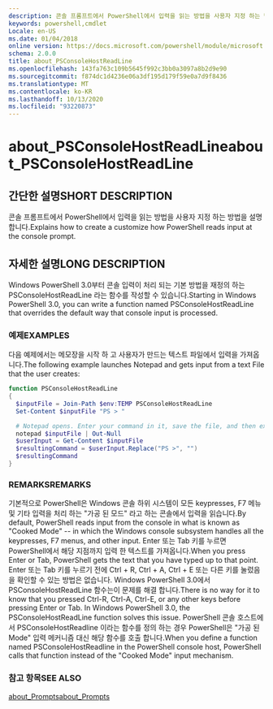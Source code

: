 ```yaml
---
description: 콘솔 프롬프트에서 PowerShell에서 입력을 읽는 방법을 사용자 지정 하는 방법을 설명 합니다.
keywords: powershell,cmdlet
Locale: en-US
ms.date: 01/04/2018
online version: https://docs.microsoft.com/powershell/module/microsoft.powershell.core/about/about_psconsolehostreadline?view=powershell-7.1&WT.mc_id=ps-gethelp
schema: 2.0.0
title: about_PSConsoleHostReadLine
ms.openlocfilehash: 143fa763c109b5645f992c3bb0a3097a8b2d9e90
ms.sourcegitcommit: f874dc1d4236e06a3df195d179f59e0a7d9f8436
ms.translationtype: MT
ms.contentlocale: ko-KR
ms.lasthandoff: 10/13/2020
ms.locfileid: "93220873"
---
```

# <a name="about_psconsolehostreadline"></a><span data-ttu-id="0b5c9-104">about_PSConsoleHostReadLine</span><span class="sxs-lookup"><span data-stu-id="0b5c9-104">about_PSConsoleHostReadLine</span></span>

## <a name="short-description"></a><span data-ttu-id="0b5c9-105">간단한 설명</span><span class="sxs-lookup"><span data-stu-id="0b5c9-105">SHORT DESCRIPTION</span></span>
<span data-ttu-id="0b5c9-106">콘솔 프롬프트에서 PowerShell에서 입력을 읽는 방법을 사용자 지정 하는 방법을 설명 합니다.</span><span class="sxs-lookup"><span data-stu-id="0b5c9-106">Explains how to create a customize how PowerShell reads input at the console prompt.</span></span>

## <a name="long-description"></a><span data-ttu-id="0b5c9-107">자세한 설명</span><span class="sxs-lookup"><span data-stu-id="0b5c9-107">LONG DESCRIPTION</span></span>

<span data-ttu-id="0b5c9-108">Windows PowerShell 3.0부터 콘솔 입력이 처리 되는 기본 방법을 재정의 하는 PSConsoleHostReadLine 라는 함수를 작성할 수 있습니다.</span><span class="sxs-lookup"><span data-stu-id="0b5c9-108">Starting in Windows PowerShell 3.0, you can write a function named PSConsoleHostReadLine that overrides the default way that console input is processed.</span></span>

### <a name="examples"></a><span data-ttu-id="0b5c9-109">예제</span><span class="sxs-lookup"><span data-stu-id="0b5c9-109">EXAMPLES</span></span>

<span data-ttu-id="0b5c9-110">다음 예제에서는 메모장을 시작 하 고 사용자가 만드는 텍스트 파일에서 입력을 가져옵니다.</span><span class="sxs-lookup"><span data-stu-id="0b5c9-110">The following example launches Notepad and gets input from a text File that the user creates:</span></span>

```powershell
function PSConsoleHostReadLine
{
  $inputFile = Join-Path $env:TEMP PSConsoleHostReadLine
  Set-Content $inputFile "PS > "

  # Notepad opens. Enter your command in it, save the file, and then exit.
  notepad $inputFile | Out-Null
  $userInput = Get-Content $inputFile
  $resultingCommand = $userInput.Replace("PS >", "")
  $resultingCommand
}
```

### <a name="remarks"></a><span data-ttu-id="0b5c9-111">REMARKS</span><span class="sxs-lookup"><span data-stu-id="0b5c9-111">REMARKS</span></span>

<span data-ttu-id="0b5c9-112">기본적으로 PowerShell은 Windows 콘솔 하위 시스템이 모든 keypresses, F7 메뉴 및 기타 입력을 처리 하는 "가공 된 모드" 라고 하는 콘솔에서 입력을 읽습니다.</span><span class="sxs-lookup"><span data-stu-id="0b5c9-112">By default, PowerShell reads input from the console in what is known as "Cooked Mode" -- in which the Windows console subsystem handles all the keypresses, F7 menus, and other input.</span></span> <span data-ttu-id="0b5c9-113">Enter 또는 Tab 키를 누르면 PowerShell에서 해당 지점까지 입력 한 텍스트를 가져옵니다.</span><span class="sxs-lookup"><span data-stu-id="0b5c9-113">When you press Enter or Tab, PowerShell gets the text that you have typed up to that point.</span></span> <span data-ttu-id="0b5c9-114">Enter 또는 Tab 키를 누르기 전에 Ctrl + R, Ctrl + A, Ctrl + E 또는 다른 키를 눌렀음을 확인할 수 있는 방법은 없습니다. Windows PowerShell 3.0에서 PSConsoleHostReadLine 함수는이 문제를 해결 합니다.</span><span class="sxs-lookup"><span data-stu-id="0b5c9-114">There is no way for it to know that you pressed Ctrl-R, Ctrl-A, Ctrl-E, or any other keys before pressing Enter or Tab. In Windows PowerShell 3.0, the PSConsoleHostReadLine function solves this issue.</span></span> <span data-ttu-id="0b5c9-115">PowerShell 콘솔 호스트에서 PSConsoleHostReadline 이라는 함수를 정의 하는 경우 PowerShell은 "가공 된 Mode" 입력 메커니즘 대신 해당 함수를 호출 합니다.</span><span class="sxs-lookup"><span data-stu-id="0b5c9-115">When you define a function named PSConsoleHostReadline in the PowerShell console host, PowerShell calls that function instead of the "Cooked Mode" input mechanism.</span></span>

### <a name="see-also"></a><span data-ttu-id="0b5c9-116">참고 항목</span><span class="sxs-lookup"><span data-stu-id="0b5c9-116">SEE ALSO</span></span>

[<span data-ttu-id="0b5c9-117">about_Prompts</span><span class="sxs-lookup"><span data-stu-id="0b5c9-117">about_Prompts</span></span>](about_Prompts.md)

